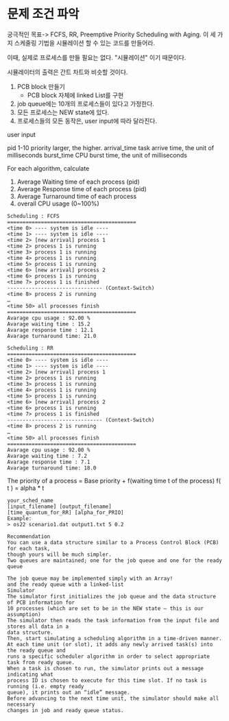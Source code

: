 # 문제 조건 파악

궁극적인 목표->
FCFS, RR, Preemptive Priority Scheduling with Aging.
이 세 가지 스케줄링 기법을 시뮬레이션 할 수 있는 코드를 만들어라.

이때, 실제로 프로세스를 만들 필요는 없다. "시뮬레이션" 이기 때문이다.

시뮬레이터의 출력은 간트 차트와 비슷할 것이다.

1. PCB block 만들기
   - PCB block 자체에 linked List를 구현
2. job queue에는 10개의 프로세스들이 있다고 가정한다.
3. 모든 프로세스는 NEW state에 있다.
4. 프로세스들의 모든 동작은, user input에 따라 달라진다.

user input

pid
1-10
priority
larger, the higher.
arrival_time
task arrive time, the unit of milliseconds
burst_time
CPU burst time, the unit of milliseconds

For each algorithm, calculate

1. Average Waiting time of each process (pid)
2. Average Response time of each process (pid)
3. Average Turnaround time of each process
4. overall CPU usage (0~100%)

```
Scheduling : FCFS
==========================================
<time 0> ---- system is idle ----
<time 1> ---- system is idle ----
<time 2> [new arrival] process 1
<time 2> process 1 is running
<time 3> process 1 is running
<time 4> process 1 is running
<time 5> process 1 is running
<time 6> [new arrival] process 2
<time 6> process 1 is running
<time 7> process 1 is finished
------------------------------- (Context-Switch)
<time 8> process 2 is running
…
<time 50> all processes finish
==========================================
Avarage cpu usage : 92.00 %
Avarage waiting time : 15.2
Avarage response time : 12.1
Avarage turnaround time: 21.0

Scheduling : RR
==========================================
<time 0> ---- system is idle ----
<time 1> ---- system is idle ----
<time 2> [new arrival] process 1
<time 2> process 1 is running
<time 3> process 1 is running
<time 4> process 1 is running
<time 5> process 1 is running
<time 6> [new arrival] process 2
<time 6> process 1 is running
<time 7> process 1 is finished
------------------------------- (Context-Switch)
<time 8> process 2 is running
…
<time 50> all processes finish
==========================================
Avarage cpu usage : 92.00 %
Avarage waiting time : 7.2
Avarage response time : 7.1
Avarage turnaround time: 18.0
```

The priority of a process =
Base priority + f(waiting time t of the process)
f( t ) = alpha \* t

```
your_sched_name
[input_filename] [output_filename]
[time_quantum_for_RR] [alpha_for_PRIO]
Example:
> os22 scenario1.dat output1.txt 5 0.2
```

```
Recommendation
You can use a data structure similar to a Process Control Block (PCB) for each task,
though yours will be much simpler.
Two queues are maintained; one for the job queue and one for the ready queue

The job queue may be implemented simply with an Array!
and the ready queue with a linked-list
Simulator
The simulator first initializes the job queue and the data structure of PCB information for
10 processes (which are set to be in the NEW state – this is our assumption)
The simulator then reads the task information from the input file and stores all data in a
data structure.
Then, start simulating a scheduling algorithm in a time-driven manner.
At each time unit (or slot), it adds any newly arrived task(s) into the ready queue and
runs a specific scheduler algorithm in order to select appropriate task from ready queue.
When a task is chosen to run, the simulator prints out a message indicating what
process ID is chosen to execute for this time slot. If no task is running (i.e. empty ready
queue), it prints out an “idle” message.
Before advancing to the next time unit, the simulator should make all necessary
changes in job and ready queue status.
```
